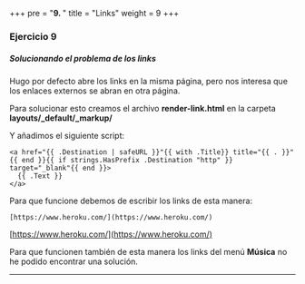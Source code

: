 +++
pre = "<b>9. </b>"
title = "Links"
weight = 9
+++

### Ejercicio 9

##### Solucionando el problema de los links

Hugo por defecto abre los links en la misma página, pero nos interesa que los enlaces externos se abran en otra página.

Para solucionar esto creamos el archivo **render-link.html** en la carpeta **layouts/_default/_markup/**

Y añadimos el siguiente script:

    <a href="{{ .Destination | safeURL }}"{{ with .Title}} title="{{ . }}"{{ end }}{{ if strings.HasPrefix .Destination "http" }} target="_blank"{{ end }}>
      {{ .Text }}
    </a>

Para que funcione debemos de escribir los links de esta manera:

    [https://www.heroku.com/](https://www.heroku.com/)

[https://www.heroku.com/](https://www.heroku.com/)

Para que funcionen también de esta manera los links del menú **Música** no he podido encontrar una solución.

---